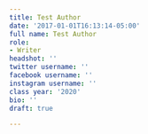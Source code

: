 ```yaml
---
title: Test Author
date: '2017-01-01T16:13:14-05:00'
full name: Test Author
role:
- Writer
headshot: ''
twitter username: ''
facebook username: ''
instagram username: ''
class year: '2020'
bio: ''
draft: true

---
```

